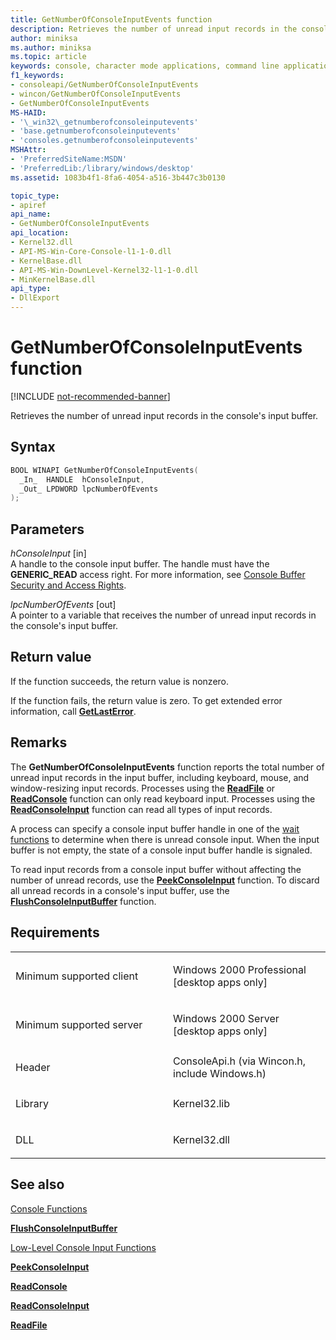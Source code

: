 ```yaml
---
title: GetNumberOfConsoleInputEvents function
description: Retrieves the number of unread input records in the console's input buffer.
author: miniksa
ms.author: miniksa
ms.topic: article
keywords: console, character mode applications, command line applications, terminal applications, console api
f1_keywords:
- consoleapi/GetNumberOfConsoleInputEvents
- wincon/GetNumberOfConsoleInputEvents
- GetNumberOfConsoleInputEvents
MS-HAID:
- '\_win32\_getnumberofconsoleinputevents'
- 'base.getnumberofconsoleinputevents'
- 'consoles.getnumberofconsoleinputevents'
MSHAttr:
- 'PreferredSiteName:MSDN'
- 'PreferredLib:/library/windows/desktop'
ms.assetid: 1083b4f1-8fa6-4054-a516-3b447c3b0130

topic_type:
- apiref
api_name:
- GetNumberOfConsoleInputEvents
api_location:
- Kernel32.dll
- API-MS-Win-Core-Console-l1-1-0.dll
- KernelBase.dll
- API-MS-Win-DownLevel-Kernel32-l1-1-0.dll
- MinKernelBase.dll
api_type:
- DllExport
---
```


# GetNumberOfConsoleInputEvents function

[!INCLUDE [not-recommended-banner](./includes/not-recommended-banner.md)]

Retrieves the number of unread input records in the console's input buffer.

Syntax
------

```C
BOOL WINAPI GetNumberOfConsoleInputEvents(
  _In_  HANDLE  hConsoleInput,
  _Out_ LPDWORD lpcNumberOfEvents
);
```

Parameters
----------

*hConsoleInput* \[in\]  
A handle to the console input buffer. The handle must have the **GENERIC\_READ** access right. For more information, see [Console Buffer Security and Access Rights](console-buffer-security-and-access-rights.md).

*lpcNumberOfEvents* \[out\]  
A pointer to a variable that receives the number of unread input records in the console's input buffer.

Return value
------------

If the function succeeds, the return value is nonzero.

If the function fails, the return value is zero. To get extended error information, call [**GetLastError**](https://msdn.microsoft.com/library/windows/desktop/ms679360).

Remarks
-------

The **GetNumberOfConsoleInputEvents** function reports the total number of unread input records in the input buffer, including keyboard, mouse, and window-resizing input records. Processes using the [**ReadFile**](https://msdn.microsoft.com/library/windows/desktop/aa365467) or [**ReadConsole**](readconsole.md) function can only read keyboard input. Processes using the [**ReadConsoleInput**](readconsoleinput.md) function can read all types of input records.

A process can specify a console input buffer handle in one of the [wait functions](https://msdn.microsoft.com/library/windows/desktop/ms687069) to determine when there is unread console input. When the input buffer is not empty, the state of a console input buffer handle is signaled.

To read input records from a console input buffer without affecting the number of unread records, use the [**PeekConsoleInput**](peekconsoleinput.md) function. To discard all unread records in a console's input buffer, use the [**FlushConsoleInputBuffer**](flushconsoleinputbuffer.md) function.

Requirements
------------

<table>
<colgroup>
<col width="50%" />
<col width="50%" />
</colgroup>
<tbody>
<tr class="odd">
<td><p>Minimum supported client</p></td>
<td><p>Windows 2000 Professional [desktop apps only]</p></td>
</tr>
<tr class="even">
<td><p>Minimum supported server</p></td>
<td><p>Windows 2000 Server [desktop apps only]</p></td>
</tr>
<tr class="odd">
<td><p>Header</p></td>
<td>ConsoleApi.h (via Wincon.h, include Windows.h)</td>
</tr>
<tr class="even">
<td><p>Library</p></td>
<td>Kernel32.lib</td>
</tr>
<tr class="odd">
<td><p>DLL</p></td>
<td>Kernel32.dll</td>
</tr>
<tr class="even">
</tr>
<tr class="odd">
</tr>
<tr class="even">
</tr>
</tbody>
</table>

## <span id="see_also"></span>See also


[Console Functions](console-functions.md)

[**FlushConsoleInputBuffer**](flushconsoleinputbuffer.md)

[Low-Level Console Input Functions](low-level-console-input-functions.md)

[**PeekConsoleInput**](peekconsoleinput.md)

[**ReadConsole**](readconsole.md)

[**ReadConsoleInput**](readconsoleinput.md)

[**ReadFile**](https://msdn.microsoft.com/library/windows/desktop/aa365467)
